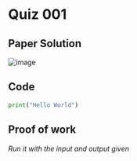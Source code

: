 # Quiz 001

## Paper Solution
![image](https://github.com/user-attachments/assets/111d36fd-ce4b-453c-b8d9-5b227c3022e3)


## Code
```.py
print("Hello World")
```
## Proof of work
*Run it with the input and output given*
